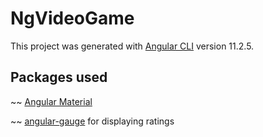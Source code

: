 # NgVideoGame

This project was generated with [Angular CLI](https://github.com/angular/angular-cli) version 11.2.5.

## Packages used
~~ [Angular Material](https://material.angular.io/)

~~ [angular-gauge](https://www.npmjs.com/package/angular-gauge) for displaying ratings
